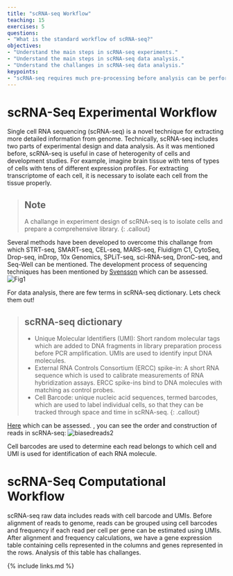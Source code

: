 ```yaml
---
title: "scRNA-seq Workflow"
teaching: 15
exercises: 5
questions:
- "What is the standard workflow of scRNA-seq?"
objectives:
- "Understand the main steps in scRNA-seq experiments."
- "Understand the main steps in scRNA-seq data analysis."
- "Understand the challanges in scRNA-seq data analysis."
keypoints:
- "scRNA-seq requires much pre-processing before analysis can be performed"
---
```


# scRNA-Seq Experimental Workflow

Single cell RNA sequencing (scRNA-seq) is a novel technique for extracting more detailed information from genome.
Technically, scRNA-seq includes two parts of experimental design and data analysis.
As it was mentioned before, scRNA-seq is useful in case of heterogenity of cells and development studies. For example,
imagine brain tissue with tens of types of cells with tens of different expression profiles. For extracting transcriptome
of each cell, it is necessary to isolate each cell from the tissue properly.
> ## Note
> 
> A challange in experiment design of scRNA-seq is to isolate cells and prepare a comprehensive library. 
{: .callout}

Several methods have been developed to overcome this challange from which STRT-seq, SMART-seq, CEL-seq, MARS-seq, Fluidigm C1, CytoSeq, Drop-seq, inDrop, 10x Genomics, SPLiT-seq, sci-RNA-seq, DronC-seq, and Seq-Well can be mentioned. The development process of sequencing techniques has been mentioned by [Svensson](https://www.nature.com/articles/nprot.2017.149) which can be assessed. 
![Fig1](https://user-images.githubusercontent.com/30586852/130464788-8f2e1c8e-bb5d-43d7-95a9-5d8e9adbe39d.png)


For data analysis, there are few terms in scRNA-seq dictionary. Lets check them out!

> ## scRNA-seq dictionary
> - Unique Molecular Identifiers (UMI): Short random molecular tags which are added to DNA fragments in library preparation process before PCR amplification.
> UMIs are used to identify input DNA molecules. 
> - External RNA Controls Consortium (ERCC) spike-in: A short RNA sequence which is used to calibrate measurements of RNA hybridization assays. ERCC spike-ins bind to DNA molecules with matching as control probes.
> - Cell Barcode: unique nucleic acid sequences, termed barcodes, which are used to label individual cells, so that they can be tracked through space and time in scRNA-seq.
{: .callout}

[Here](http://data-science-sequencing.github.io/Win2018/lectures/lecture16/) which can be assessed. , you can see the order and construction of reads in scRNA-seq:
![biasedreads2](https://user-images.githubusercontent.com/30586852/130571826-79ac907f-0c14-4367-a010-51d88a3140f0.png)

Cell barcodes are used to determine each read belongs to which cell and UMI is used for identification of each RNA molecule.


# scRNA-Seq Computational Workflow

scRNA-seq raw data includes reads with cell barcode and UMIs. Before alignment of reads to genome, reads can be grouped using cell barcodes and frequency if each read per cell per gene can be estimated using UMIs.
After alignment and frequency calculations, we have a gene expression table containing cells represented in the columns and genes represented in the rows.
Analysis of this table has challanges.


{% include links.md %}
